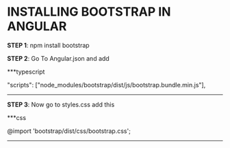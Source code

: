 # INSTALLING BOOTSTRAP IN ANGULAR 

  **STEP 1**:  npm install bootstrap 

 **STEP 2**:   Go To Angular.json and add 

***typescript 

 "scripts": ["node_modules/bootstrap/dist/js/bootstrap.bundle.min.js"],

***

**STEP 3**:   Now go to styles.css add this 

***css

@import 'bootstrap/dist/css/bootstrap.css';


***
